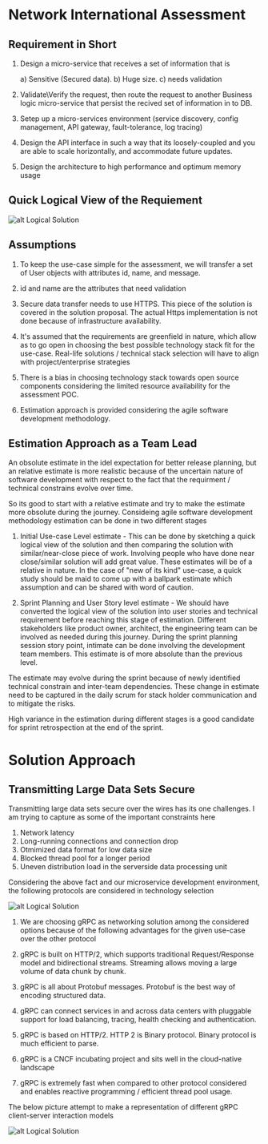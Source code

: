 # Network International Assessment

## Requirement in Short 

1) Design a micro-service that receives a set of information that is 

    a) Sensitive (Secured data).
    b) Huge size.
    c) needs validation
  
2) Validate\Verify the request, then route the request to another Business logic micro-service that persist the recived set of information in to DB. 

3) Setep up a micro-services environment (service discovery, config management, API gateway, fault-tolerance, log tracing)

4) Design the API interface in such a way that its loosely-coupled and you are able to scale horizontally, and accommodate future updates.

5) Design the architecture to high performance and optimum memory usage

## Quick Logical View of the Requiement

![alt Logical Solution](https://i.ibb.co/52JM7q1/Screen-Shot-2019-09-17-at-9-18-17-PM.png)
## Assumptions 

1) To keep the use-case simple for the assessment, we will transfer a set of User objects with attributes id, name, and message.

2) id and name are the attributes that need validation 

3) Secure data transfer needs to use HTTPS. This piece of the solution is covered in the solution proposal. The actual Https implementation is not done because of infrastructure availability.

4) It's assumed that the requirements are greenfield in nature, which allow as to go open in choosing the best possible technology stack fit for the use-case. Real-life solutions / technical stack selection will have to align with project/enterprise strategies

5) There is a bias in choosing technology stack towards open source components considering the limited resource availability for the assessment POC.

6) Estimation approach is provided considering the agile software development methodology.  

## Estimation Approach as a Team Lead 

An obsolute estimate in the idel expectation for better release planning, but an relative estimate is more realistic because of the uncertain nature of software development with respect to the fact that the requirment / technical constrains evolve over time. 

So its good to start with a relative estimate and try to make the estimate more obsolute during the journey. Consideing agile software development methodology estimation can be done in two different stages

1)  Initial Use-case Level estimate - This can be done by sketching a quick logical view of the solution and then comparing the solution with similar/near-close piece of work. Involving people who have done near close/similar solution will add great value. These estimates will be of a relative in nature. In the case of "new of its kind" use-case, a quick study should be maid to come up with a ballpark estimate which assumption and can be shared with word of caution. 


2) Sprint Planning and User Story level estimate - We should have converted the logical view of the solution into user stories and technical requirement before reaching this stage of estimation. Different stakeholders like product owner, architect, the engineering team can be involved as needed during this journey. During the sprint planning session story point, intimate can be done involving the development team members. This estimate is of more absolute than the previous level.

The estimate may evolve during the sprint because of newly identified technical constrain and inter-team dependencies. These change in estimate need to be captured in the daily scrum for stack holder communication and to mitigate the risks.

High variance in the estimation during different stages is a good candidate for sprint retrospection at the end of the sprint. 

# Solution Approach

## Transmitting Large Data Sets Secure

Transmitting large data sets secure over the wires has its one challenges. I am trying to capture as some of the important constraints here

1) Network latency 
2) Long-running connections and connection drop
3) Otmimized data format for low data size 
4) Blocked thread pool for a longer period 
5) Uneven distribution load in the serverside data processing unit

Considering the above fact and our microservice development environment, the following protocols are considered in technology selection

![alt Logical Solution](https://nordicapis.com/wp-content/uploads/When-to-Use-What-REST-GraphQL-Webhooks-gRPC-1.png)

1) We are choosing gRPC as networking solution among the considered options because of the following advantages for the given use-case over the other protocol 

1) gRPC is built on HTTP/2, which supports traditional Request/Response model and bidirectional streams. Streaming allows moving a large volume of data chunk by chunk.   

2) gRPC is all about Protobuf messages. Protobuf is the best way of encoding structured data.

3) gRPC can connect services in and across data centers with pluggable support for load balancing, tracing, health checking and authentication.  

4) gRPC is based on HTTP/2. HTTP 2 is Binary protocol. Binary protocol is much efficient to parse.

5) gRPC is a CNCF incubating project and sits well in the cloud-native landscape 

6) gRPC is extremely fast when compared to other protocol considered and enables reactive programming / efficient thread pool usage. 

The below picture attempt to make a representation of different gRPC client-server interaction  models

![alt Logical Solution](https://i0.wp.com/technokeeda.com/wp-content/uploads/2018/05/grpc_python.png?w=2000&ssl=1)
